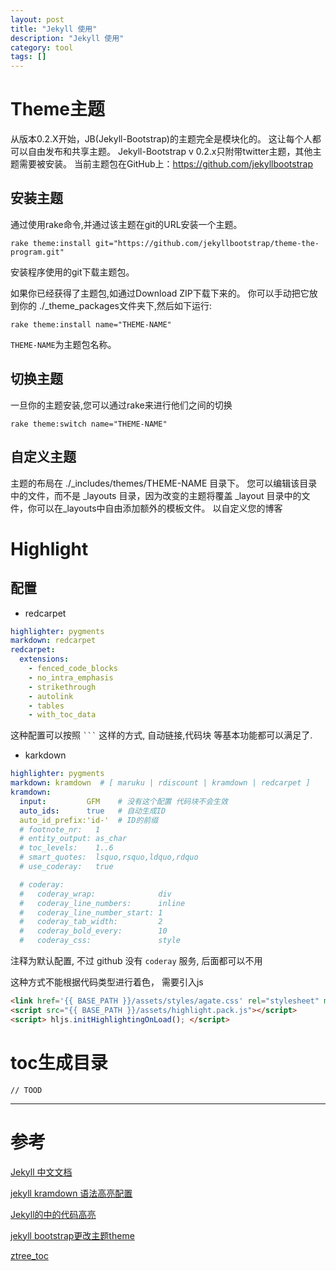 ```yaml
---
layout: post
title: "Jekyll 使用"
description: "Jekyll 使用"
category: tool
tags: []
---
```



# Theme主题

从版本0.2.X开始，JB(Jekyll-Bootstrap)的主题完全是模块化的。
这让每个人都可以自由发布和共享主题。
Jekyll-Bootstrap v 0.2.x只附带twitter主题，其他主题需要被安装。
当前主题包在GitHub上：https://github.com/jekyllbootstrap

## 安装主题

通过使用rake命令,并通过该主题在git的URL安装一个主题。

	rake theme:install git="https://github.com/jekyllbootstrap/theme-the-program.git"

安装程序使用的git下载主题包。

如果你已经获得了主题包,如通过Download ZIP下载下来的。
你可以手动把它放到你的 ./_theme_packages文件夹下,然后如下运行:

	rake theme:install name="THEME-NAME"

`THEME-NAME`为主题包名称。

## 切换主题

一旦你的主题安装,您可以通过rake来进行他们之间的切换

	rake theme:switch name="THEME-NAME"

## 自定义主题

主题的布局在 ./_includes/themes/THEME-NAME 目录下。
您可以编辑该目录中的文件，而不是 _layouts 目录，因为改变的主题将覆盖 _layout 目录中的文件，你可以在_layouts中自由添加额外的模板文件。
以自定义您的博客


# Highlight

## 配置

* redcarpet

```yaml
highlighter: pygments
markdown: redcarpet
redcarpet:
  extensions:
    - fenced_code_blocks
    - no_intra_emphasis
    - strikethrough
    - autolink
    - tables
    - with_toc_data
```

这种配置可以按照 <code>```</code> 这样的方式, 自动链接,代码块 等基本功能都可以满足了.

* karkdown

```yaml
highlighter: pygments
markdown: kramdown  # [ maruku | rdiscount | kramdown | redcarpet ]
kramdown:
  input:         GFM	# 没有这个配置 代码块不会生效
  auto_ids:      true	# 自动生成ID
  auto_id_prefix:'id-'	# ID的前缀
  # footnote_nr:   1
  # entity_output: as_char
  # toc_levels:    1..6
  # smart_quotes:  lsquo,rsquo,ldquo,rdquo
  # use_coderay:   true

  # coderay:
  #   coderay_wrap:              div
  #   coderay_line_numbers:      inline
  #   coderay_line_number_start: 1
  #   coderay_tab_width:         2
  #   coderay_bold_every:        10
  #   coderay_css:               style
```

注释为默认配置, 不过 github 没有 `coderay` 服务, 后面都可以不用

这种方式不能根据代码类型进行着色，
需要引入js

```html
<link href='{{ BASE_PATH }}/assets/styles/agate.css' rel="stylesheet" media="all">
<script src="{{ BASE_PATH }}/assets/highlight.pack.js"></script>
<script> hljs.initHighlightingOnLoad(); </script>
```

# toc生成目录

	// TOOD

***

# 参考

[Jekyll 中文文档](http://jekyll.bootcss.com/docs/home/)

[jekyll kramdown 语法高亮配置](http://noyobo.com/2014/10/19/jekyll-kramdown-highlight.html)

[Jekyll的中的代码高亮](http://yansu.org/2013/04/22/highlight-of-jekyll.html)

[jekyll bootstrap更改主题theme](http://blog.csdn.net/itmyhome1990/article/details/42080161)

[ztree_toc](http://i5ting.github.io/i5ting_ztree_toc/)
